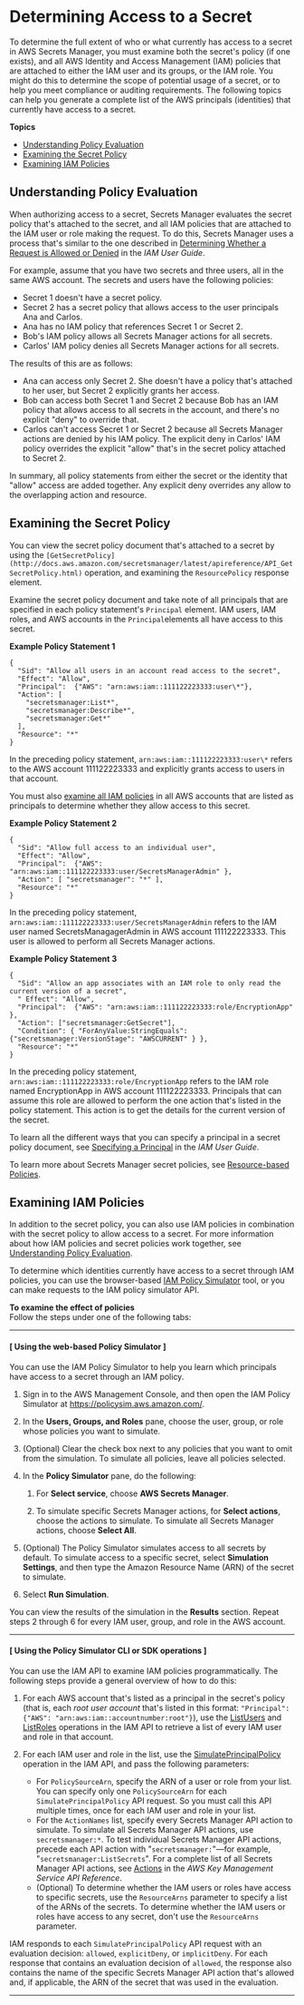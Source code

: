 # Determining Access to a Secret<a name="auth-and-access_determining-access"></a>

To determine the full extent of who or what currently has access to a secret in AWS Secrets Manager, you must examine both the secret's policy \(if one exists\), and all AWS Identity and Access Management \(IAM\) policies that are attached to either the IAM user and its groups, or the IAM role\. You might do this to determine the scope of potential usage of a secret, or to help you meet compliance or auditing requirements\. The following topics can help you generate a complete list of the AWS principals \(identities\) that currently have access to a secret\.

**Topics**
+ [Understanding Policy Evaluation](#determine-acccess_understanding-policy-evaluation)
+ [Examining the Secret Policy](#determine-acccess_examine-secret-policy)
+ [Examining IAM Policies](#determine-acccess_examine-iam-policies)

## Understanding Policy Evaluation<a name="determine-acccess_understanding-policy-evaluation"></a>

When authorizing access to a secret, Secrets Manager evaluates the secret policy that's attached to the secret, and all IAM policies that are attached to the IAM user or role making the request\. To do this, Secrets Manager uses a process that's similar to the one described in [Determining Whether a Request is Allowed or Denied](http://docs.aws.amazon.com/IAM/latest/UserGuide/reference_policies_evaluation-logic.html#policy-eval-denyallow) in the *IAM User Guide*\.

For example, assume that you have two secrets and three users, all in the same AWS account\. The secrets and users have the following policies:
+ Secret 1 doesn't have a secret policy\.
+ Secret 2 has a secret policy that allows access to the user principals Ana and Carlos\.
+ Ana has no IAM policy that references Secret 1 or Secret 2\.
+ Bob's IAM policy allows all Secrets Manager actions for all secrets\.
+ Carlos' IAM policy denies all Secrets Manager actions for all secrets\.

The results of this are as follows:
+ Ana can access only Secret 2\. She doesn't have a policy that's attached to her user, but Secret 2 explicitly grants her access\.
+ Bob can access both Secret 1 and Secret 2 because Bob has an IAM policy that allows access to all secrets in the account, and there's no explicit "deny" to override that\.
+ Carlos can't access Secret 1 or Secret 2 because all Secrets Manager actions are denied by his IAM policy\. The explicit deny in Carlos' IAM policy overrides the explicit "allow" that's in the secret policy attached to Secret 2\.

In summary, all policy statements from either the secret or the identity that "allow" access are added together\. Any explicit deny overrides any allow to the overlapping action and resource\.

## Examining the Secret Policy<a name="determine-acccess_examine-secret-policy"></a>

You can view the secret policy document that's attached to a secret by using the `[GetSecretPolicy](http://docs.aws.amazon.com/secretsmanager/latest/apireference/API_GetSecretPolicy.html)` operation, and examining the `ResourcePolicy` response element\.

Examine the secret policy document and take note of all principals that are specified in each policy statement's `Principal` element\. IAM users, IAM roles, and AWS accounts in the `Principal`elements all have access to this secret\.

**Example Policy Statement 1**

```
{
  "Sid": "Allow all users in an account read access to the secret",
  "Effect": "Allow",
  "Principal":  {"AWS": "arn:aws:iam::111122223333:user\*"},
  "Action": [
    "secretsmanager:List*",
    "secretsmanager:Describe*",
    "secretsmanager:Get*"
  ],
  "Resource": "*"
}
```

In the preceding policy statement, `arn:aws:iam::111122223333:user\*` refers to the AWS account 111122223333 and explicitly grants access to users in that account\. 

You must also [examine all IAM policies](http://docs.aws.amazon.com/kms/latest/developerguide/determining-access.html#determining-access-iam-policies) in all AWS accounts that are listed as principals to determine whether they allow access to this secret\.

**Example Policy Statement 2**

```
{
  "Sid": "Allow full access to an individual user",
  "Effect": "Allow",
  "Principal":  {"AWS": "arn:aws:iam::111122223333:user/SecretsManagerAdmin" },
  "Action": [ "secretsmanager": "*" ],
  "Resource": "*"
}
```

In the preceding policy statement, `arn:aws:iam::111122223333:user/SecretsManagerAdmin` refers to the IAM user named SecretsManagagerAdmin in AWS account 111122223333\. This user is allowed to perform all Secrets Manager actions\.

**Example Policy Statement 3**

```
{
  "Sid": "Allow an app associates with an IAM role to only read the current version of a secret",
  " Effect": "Allow",
  "Principal":  {"AWS": "arn:aws:iam::111122223333:role/EncryptionApp" },
  "Action": ["secretsmanager:GetSecret"],
  "Condition": { "ForAnyValue:StringEquals": {"secretsmanager:VersionStage": "AWSCURRENT" } },
  "Resource": "*"
}
```

In the preceding policy statement, `arn:aws:iam::111122223333:role/EncryptionApp` refers to the IAM role named EncryptionApp in AWS account 111122223333\. Principals that can assume this role are allowed to perform the one action that's listed in the policy statement\. This action is to get the details for the current version of the secret\.

To learn all the different ways that you can specify a principal in a secret policy document, see [Specifying a Principal](http://docs.aws.amazon.com/IAM/latest/UserGuide/auth-and-access.xmlreference_policies_elements.html#Principal_specifying) in the *IAM User Guide*\.

To learn more about Secrets Manager secret policies, see [Resource\-based Policies](auth-and-access_overview.md#auth-and-access_resource-policies)\.

## Examining IAM Policies<a name="determine-acccess_examine-iam-policies"></a>

In addition to the secret policy, you can also use IAM policies in combination with the secret policy to allow access to a secret\. For more information about how IAM policies and secret policies work together, see [Understanding Policy Evaluation](#determine-acccess_understanding-policy-evaluation)\.

To determine which identities currently have access to a secret through IAM policies, you can use the browser\-based [IAM Policy Simulator](https://policysim.aws.amazon.com/) tool, or you can make requests to the IAM policy simulator API\.

**To examine the effect of policies**  
Follow the steps under one of the following tabs:

------
#### [ Using the web\-based Policy Simulator ]<a name="determine-acccess_examine-iam-policies_simulator"></a>

You can use the IAM Policy Simulator to help you learn which principals have access to a secret through an IAM policy\.

1. Sign in to the AWS Management Console, and then open the IAM Policy Simulator at [https://policysim\.aws\.amazon\.com/](https://policysim.aws.amazon.com/)\.

1. In the **Users, Groups, and Roles** pane, choose the user, group, or role whose policies you want to simulate\.

1. \(Optional\) Clear the check box next to any policies that you want to omit from the simulation\. To simulate all policies, leave all policies selected\.

1. In the **Policy Simulator** pane, do the following:

   1. For **Select service**, choose **AWS Secrets Manager**\.

   1. To simulate specific Secrets Manager actions, for **Select actions**, choose the actions to simulate\. To simulate all Secrets Manager actions, choose **Select All**\.

1. \(Optional\) The Policy Simulator simulates access to all secrets by default\. To simulate access to a specific secret, select **Simulation Settings**, and then type the Amazon Resource Name \(ARN\) of the secret to simulate\.

1. Select **Run Simulation**\.

You can view the results of the simulation in the **Results** section\. Repeat steps 2 through 6 for every IAM user, group, and role in the AWS account\.

------
#### [ Using the Policy Simulator CLI or SDK operations ]

You can use the IAM API to examine IAM policies programmatically\. The following steps provide a general overview of how to do this:

1. For each AWS account that's listed as a principal in the secret's policy \(that is, each *root user account* that's listed in this format: `"Principal": {"AWS": "arn:aws:iam::accountnumber:root"}`\), use the [ListUsers](http://docs.aws.amazon.com/IAM/latest/APIReference/API_ListUsers.html) and [ListRoles](http://docs.aws.amazon.com/IAM/latest/APIReference/API_ListRoles.html) operations in the IAM API to retrieve a list of every IAM user and role in that account\.

1. For each IAM user and role in the list, use the [SimulatePrincipalPolicy](http://docs.aws.amazon.com/IAM/latest/APIReference/API_SimulatePrincipalPolicy.html) operation in the IAM API, and pass the following parameters:
   + For `PolicySourceArn`, specify the ARN of a user or role from your list\. You can specify only one `PolicySourceArn` for each `SimulatePrincipalPolicy` API request\. So you must call this API multiple times, once for each IAM user and role in your list\.
   + For the `ActionNames` list, specify every Secrets Manager API action to simulate\. To simulate all Secrets Manager API actions, use `secretsmanager:*`\. To test individual Secrets Manager API actions, precede each API action with "`secretsmanager:`"—for example, "`secretsmanager:ListSecrets`"\. For a complete list of all Secrets Manager API actions, see [Actions](http://docs.aws.amazon.com/secretsmanager/latest/apireference/API_Operations.html) in the *AWS Key Management Service API Reference*\.
   + \(Optional\) To determine whether the IAM users or roles have access to specific secrets, use the `ResourceArns` parameter to specify a list of the ARNs of the secrets\. To determine whether the IAM users or roles have access to any secret, don't use the `ResourceArns` parameter\.

IAM responds to each `SimulatePrincipalPolicy` API request with an evaluation decision: `allowed`, `explicitDeny`, or `implicitDeny`\. For each response that contains an evaluation decision of `allowed`, the response also contains the name of the specific Secrets Manager API action that's allowed and, if applicable, the ARN of the secret that was used in the evaluation\.

------